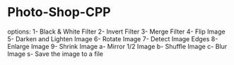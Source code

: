 # Photo-Shop-CPP

options: 1- Black & White Filter 
2- Invert Filter 
3- Merge Filter 
4- Flip Image 
5- Darken and Lighten Image 
6- Rotate Image 
7- Detect Image Edges 
8- Enlarge Image 
9- Shrink Image 
a- Mirror 1/2 Image 
b- Shuffle Image 
c- Blur Image 
s- Save the image to a file
